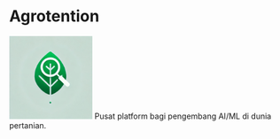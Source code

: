 # Agrotention

<img src="https://github.com/agrotention/.github/blob/main/profile/agrotention.png?raw=true" width="150" height="150" alt="agrotention logo image" />
Pusat platform bagi pengembang AI/ML di dunia pertanian.